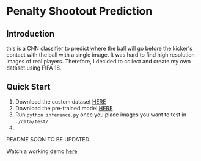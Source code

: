 # Penalty Shootout Prediction

## Introduction
this is a CNN classifier to predict where the ball will go before the kicker's contact with the ball with a single image. It was hard to find high resolution images of real players. Therefore, I decided to collect and create my own dataset using FIFA 18.

## Quick Start
1. Download the custom dataset [HERE](https://drive.google.com/file/d/1l0aXfoB5dWNBcomUI-EitTZeS9tWMh-2/view?usp=sharing)
2. Download the pre-trained model [HERE](https://drive.google.com/file/d/1XYG2KSVlcjiqz1O4kkVm36OTT_245HB0/view?usp=sharing)
3. Run `python inference.py` once you place images you want to test in `./data/test/`
4. 




README SOON TO BE UPDATED

Watch a working demo [here](https://www.youtube.com/watch?v=AHos7RDP9cw)
